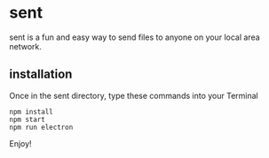 # sent

sent is a fun and easy way to send files to anyone on your local area network.

## installation
Once in the sent directory, type these commands into your Terminal
```
npm install
npm start
npm run electron
```
Enjoy!
